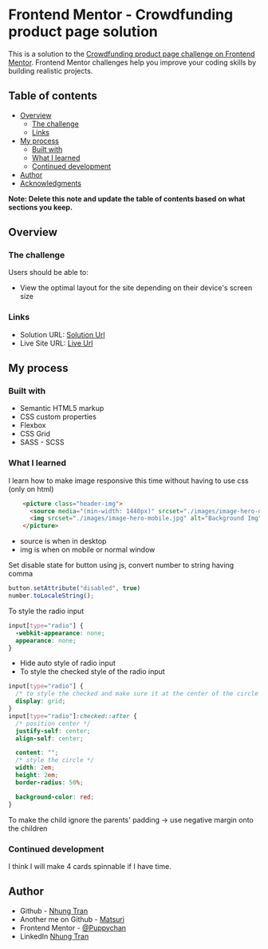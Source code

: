 # Frontend Mentor - Crowdfunding product page solution

This is a solution to the [Crowdfunding product page challenge on Frontend Mentor](https://www.frontendmentor.io/challenges/crowdfunding-product-page-7uvcZe7ZR). Frontend Mentor challenges help you improve your coding skills by building realistic projects. 

## Table of contents

- [Overview](#overview)
  - [The challenge](#the-challenge)
  - [Links](#links)
- [My process](#my-process)
  - [Built with](#built-with)
  - [What I learned](#what-i-learned)
  - [Continued development](#continued-development)
- [Author](#author)
- [Acknowledgments](#acknowledgments)

**Note: Delete this note and update the table of contents based on what sections you keep.**

## Overview

### The challenge

Users should be able to:

- View the optimal layout for the site depending on their device's screen size
### Links

- Solution URL: [Solution Url](https://www.frontendmentor.io/challenges/four-card-feature-section-weK1eFYK/hub/four-card-feature-section-wzBhzXh2gW)
- Live Site URL: [Live Url](https://puppychan.github.io/FourCardFeatureSection-FrontendMentor/)

## My process

### Built with

- Semantic HTML5 markup
- CSS custom properties
- Flexbox
- CSS Grid
- SASS - SCSS

### What I learned

I learn how to make image responsive this time without having to use css (only on html)
```html
    <picture class="header-img">
      <source media="(min-width: 1440px)" srcset="./images/image-hero-desktop.jpg">
      <img srcset="./images/image-hero-mobile.jpg" alt="Background Img">
    </picture>
```
- source is when in desktop
- img is when on mobile or normal window

Set disable state for button using js, convert number to string having comma
```js
button.setAttribute("disabled", true)
number.toLocaleString();
```

To style the radio input
```css
input[type="radio"] {
  -webkit-appearance: none;
  appearance: none;
}
```
- Hide auto style of radio input 
- To style the checked style of the radio input
```css
input[type="radio"] {
  /* to style the checked and make sure it at the center of the circle without using position relative and absolute */
  display: grid;
}
input[type="radio"]:checked::after {
  /* position center */
  justify-self: center;
  align-self: center;

  content: "";
  /* style the circle */
  width: 2em;
  height: 2em;
  border-radius: 50%;

  background-color: red;
}
```

To make the child ignore the parents' padding -> use negative margin onto the children
### Continued development

I think I will make 4 cards spinnable if I have time.

## Author
- Github - [Nhung Tran](https://github.com/Puppychan)
- Another me on Github - [Matsuri](https://github.com/gunjou01)
- Frontend Mentor - [@Puppychan](https://www.frontendmentor.io/profile/Puppychan)
- LinkedIn [Nhung Tran](https://www.linkedin.com/in/nhung-tran-528396210/)
